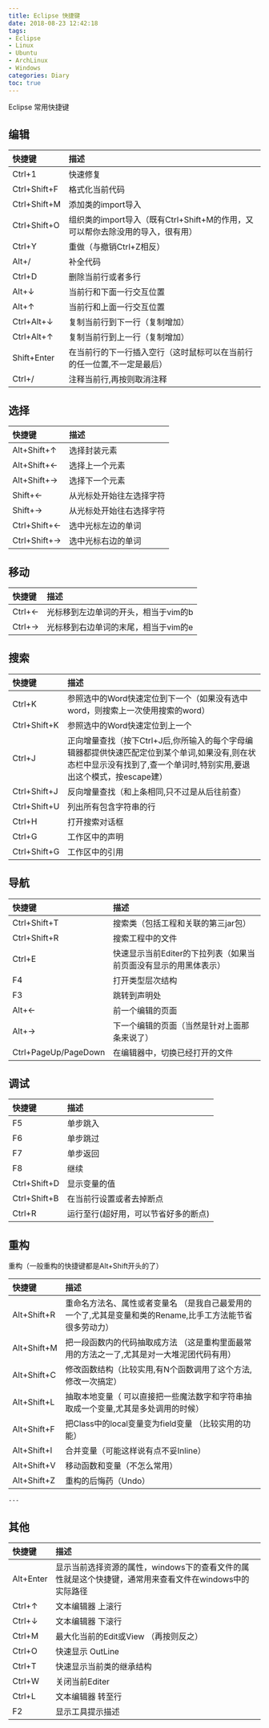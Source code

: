 ```yaml
---
title: Eclipse 快捷键
date: 2018-08-23 12:42:18
tags:
- Eclipse
- Linux
- Ubuntu
- ArchLinux
- Windows
categories: Diary
toc: true
---
```

Eclipse 常用快捷键
<!--more-->
## 编辑
|快捷键	|描述|
|:---|:---|
|Ctrl+1	|快速修复|
|Ctrl+Shift+F |格式化当前代码|
|Ctrl+Shift+M |添加类的import导入|
|Ctrl+Shift+O |组织类的import导入（既有Ctrl+Shift+M的作用，又可以帮你去除没用的导入，很有用）|
|Ctrl+Y	|重做（与撤销Ctrl+Z相反）|
|Alt+/	|补全代码|
|Ctrl+D	|删除当前行或者多行|
|Alt+↓	|当前行和下面一行交互位置|
|Alt+↑	|当前行和上面一行交互位置|
|Ctrl+Alt+↓	|复制当前行到下一行（复制增加）|
|Ctrl+Alt+↑	|复制当前行到上一行（复制增加）|
|Shift+Enter |在当前行的下一行插入空行（这时鼠标可以在当前行的任一位置,不一定是最后）|
|Ctrl+/	|注释当前行,再按则取消注释|

## 选择
|快捷键 |描述|
|:---|:---|
|Alt+Shift+↑ |选择封装元素|
|Alt+Shift+← |选择上一个元素|
|Alt+Shift+→ |选择下一个元素|
|Shift+←	|从光标处开始往左选择字符|
|Shift+→	|从光标处开始往右选择字符|
|Ctrl+Shift+←	|选中光标左边的单词|
|Ctrl+Shift+→ |选中光标右边的单词|

## 移动
|快捷键 |描述|
|:---|:---|
|Ctrl+←	|光标移到左边单词的开头，相当于vim的b|
|Ctrl+→	|光标移到右边单词的末尾，相当于vim的e|

## 搜索
|快捷键 |描述|
|:---|:---|
|Ctrl+K	|参照选中的Word快速定位到下一个（如果没有选中word，则搜索上一次使用搜索的word）|
|Ctrl+Shift+K	|参照选中的Word快速定位到上一个|
|Ctrl+J	|正向增量查找（按下Ctrl+J后,你所输入的每个字母编辑器都提供快速匹配定位到某个单词,如果没有,则在状态栏中显示没有找到了,查一个单词时,特别实用,要退出这个模式，按escape建）|
|Ctrl+Shift+J	|反向增量查找（和上条相同,只不过是从后往前查）|
|Ctrl+Shift+U	|列出所有包含字符串的行|
|Ctrl+H	|打开搜索对话框|
|Ctrl+G	|工作区中的声明|
|Ctrl+Shift+G	|工作区中的引用|
	


## 导航
|快捷键 |描述|                                        
|:---|:---|
|Ctrl+Shift+T	|搜索类（包括工程和关联的第三jar包）|
|Ctrl+Shift+R	|搜索工程中的文件|
|Ctrl+E	|快速显示当前Editer的下拉列表（如果当前页面没有显示的用黑体表示）|
|F4	|打开类型层次结构|
|F3	|跳转到声明处|
|Alt+←	|前一个编辑的页面|
|Alt+→	|下一个编辑的页面（当然是针对上面那条来说了）
|Ctrl+PageUp/PageDown|	在编辑器中，切换已经打开的文件|
	

## 调试
|快捷键 |描述|                                       
|:---|:---|
|F5	|单步跳入|
|F6	|单步跳过|
|F7	|单步返回|
|F8 |继续|
|Ctrl+Shift+D	|显示变量的值|
|Ctrl+Shift+B	|在当前行设置或者去掉断点|
|Ctrl+R	|运行至行(超好用，可以节省好多的断点)|

## 重构
重构（一般重构的快捷键都是Alt+Shift开头的了）

|快捷键 |描述|                                        
|:---|:---|
|Alt+Shift+R |重命名方法名、属性或者变量名 （是我自己最爱用的一个了,尤其是变量和类的Rename,比手工方法能节省很多劳动力）|
|Alt+Shift+M |把一段函数内的代码抽取成方法 （这是重构里面最常用的方法之一了,尤其是对一大堆泥团代码有用）|
|Alt+Shift+C |修改函数结构（比较实用,有N个函数调用了这个方法,修改一次搞定）|
|Alt+Shift+L |抽取本地变量（ 可以直接把一些魔法数字和字符串抽取成一个变量,尤其是多处调用的时候）|
|Alt+Shift+F |把Class中的local变量变为field变量 （比较实用的功能）|
|Alt+Shift+I |合并变量（可能这样说有点不妥Inline）|
|Alt+Shift+V	|移动函数和变量（不怎么常用）|
|Alt+Shift+Z	|重构的后悔药（Undo）|
	
	---

## 其他
|快捷键 |描述|                                        
|:---|:---|
|Alt+Enter	|显示当前选择资源的属性，windows下的查看文件的属性就是这个快捷键，通常用来查看文件在windows中的实际路径|
|Ctrl+↑	|文本编辑器 上滚行|
|Ctrl+↓	|文本编辑器 下滚行|
|Ctrl+M	|最大化当前的Edit或View （再按则反之）|
|Ctrl+O	|快速显示 OutLine|
|Ctrl+T	|快速显示当前类的继承结构|
|Ctrl+W	|关闭当前Editer|
|Ctrl+L	|文本编辑器 转至行|
|F2	|显示工具提示描述|
